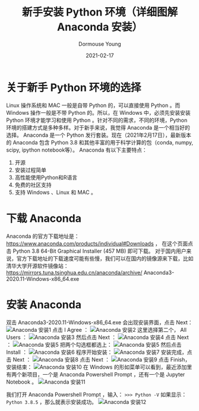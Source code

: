 ﻿---
title: 新手安装 Python 环境（详细图解 Anaconda 安装）
date: 2021-02-17
modified: 2021-02-17
tags:
 - python
 - install
category: Python
author: Dormouse Young
summary: Python Install
---

# 关于新手 Python 环境的选择 

Linux 操作系统和 MAC 一般是自带 Python 的，可以直接使用 Python 。而 Windows 操作一般是不带 Python 的。所以，在 Windows 中，必须先安装安装 Python 环境才能学习和使用 Python 。针对不同的需求，不同的环境，Python 环境的搭建方式是多种多样。对于新手来说，我觉得 Anaconda 是一个相当好的选择。 Anaconda 是一个 Python 发行套装。现在（2021年2月17日），最新版本的 Anaconda 包含 Python 3.8 和其他丰富的用于科学计算的包（conda, numpy, scipy, ipython notebook等）。 Anaconda 有以下主要特点：
1. 开源
2. 安装过程简单
3. 高性能使用Python和R语言
4. 免费的社区支持
5. 支持 Windows 、Linux 和 MAC 。

<!-- more -->

# 下载 Anaconda
Anaconda 的官方下载地址是：https://www.anaconda.com/products/individual#Downloads ，
在这个页面点击 Python 3.8 64-Bit Graphical Installer (457 MB) 即可下载。
对于国内用户来说，官方下载地址的下载速度可能有些慢，我们可以在国内的镜像源来下载，比如清华大学开源软件镜像站：
https://mirrors.tuna.tsinghua.edu.cn/anaconda/archive/
Anaconda3-2020.11-Windows-x86_64.exe

# 安装 Anaconda
双击 Anaconda3-2020.11-Windows-x86_64.exe 会出现安装界面，点击 Next：
![Anaconda 安装1](https://img-blog.csdnimg.cn/20210217163952667.png?x-oss-process=image/watermark,type_ZmFuZ3poZW5naGVpdGk,shadow_10,text_aHR0cHM6Ly9ibG9nLmNzZG4ubmV0L21vdXNlMjAxOA==,size_16,color_FFFFFF,t_70)
点击 I Agree ：
![Anaconda 安装2](https://img-blog.csdnimg.cn/20210217164133751.png?x-oss-process=image/watermark,type_ZmFuZ3poZW5naGVpdGk,shadow_10,text_aHR0cHM6Ly9ibG9nLmNzZG4ubmV0L21vdXNlMjAxOA==,size_16,color_FFFFFF,t_70)
这里选择第二个， All Users ：
![Anaconda 安装3](https://img-blog.csdnimg.cn/20210217164243462.png?x-oss-process=image/watermark,type_ZmFuZ3poZW5naGVpdGk,shadow_10,text_aHR0cHM6Ly9ibG9nLmNzZG4ubmV0L21vdXNlMjAxOA==,size_16,color_FFFFFF,t_70)
然后点击 Next ：
![Anaconda 安装4](https://img-blog.csdnimg.cn/20210217164338661.png?x-oss-process=image/watermark,type_ZmFuZ3poZW5naGVpdGk,shadow_10,text_aHR0cHM6Ly9ibG9nLmNzZG4ubmV0L21vdXNlMjAxOA==,size_16,color_FFFFFF,t_70)
点击 Next ：
![Anaconda 安装5](https://img-blog.csdnimg.cn/20210217164338674.png?x-oss-process=image/watermark,type_ZmFuZ3poZW5naGVpdGk,shadow_10,text_aHR0cHM6Ly9ibG9nLmNzZG4ubmV0L21vdXNlMjAxOA==,size_16,color_FFFFFF,t_70)
把两个勾选框都选上：
![Anaconda 安装5](https://img-blog.csdnimg.cn/20210217164338687.png?x-oss-process=image/watermark,type_ZmFuZ3poZW5naGVpdGk,shadow_10,text_aHR0cHM6Ly9ibG9nLmNzZG4ubmV0L21vdXNlMjAxOA==,size_16,color_FFFFFF,t_70)
然后点击 Install ：
![Anaconda 安装6](https://img-blog.csdnimg.cn/20210217164338696.png?x-oss-process=image/watermark,type_ZmFuZ3poZW5naGVpdGk,shadow_10,text_aHR0cHM6Ly9ibG9nLmNzZG4ubmV0L21vdXNlMjAxOA==,size_16,color_FFFFFF,t_70)
程序开始安装：
![Anaconda 安装7](https://img-blog.csdnimg.cn/20210217164338700.png?x-oss-process=image/watermark,type_ZmFuZ3poZW5naGVpdGk,shadow_10,text_aHR0cHM6Ly9ibG9nLmNzZG4ubmV0L21vdXNlMjAxOA==,size_16,color_FFFFFF,t_70)
安装完成，点击 Next ：
![Anaconda 安装8](https://img-blog.csdnimg.cn/20210217164338702.png?x-oss-process=image/watermark,type_ZmFuZ3poZW5naGVpdGk,shadow_10,text_aHR0cHM6Ly9ibG9nLmNzZG4ubmV0L21vdXNlMjAxOA==,size_16,color_FFFFFF,t_70)
点击 Next ：
![Anaconda 安装9](https://img-blog.csdnimg.cn/20210217164338712.png?x-oss-process=image/watermark,type_ZmFuZ3poZW5naGVpdGk,shadow_10,text_aHR0cHM6Ly9ibG9nLmNzZG4ubmV0L21vdXNlMjAxOA==,size_16,color_FFFFFF,t_70)
点击 Finish，安装结束：
![Anaconda 安装10](https://img-blog.csdnimg.cn/20210217164338740.png?x-oss-process=image/watermark,type_ZmFuZ3poZW5naGVpdGk,shadow_10,text_aHR0cHM6Ly9ibG9nLmNzZG4ubmV0L21vdXNlMjAxOA==,size_16,color_FFFFFF,t_70)
在 Windows 的形如菜单可以看到，最近添加里有两个新项目，一个是 Anaconda Powershell Prompt ，还有一个是 Jupyter Notebook 。
![Anaconda 安装11](https://img-blog.csdnimg.cn/20210217164338753.png?x-oss-process=image/watermark,type_ZmFuZ3poZW5naGVpdGk,shadow_10,text_aHR0cHM6Ly9ibG9nLmNzZG4ubmV0L21vdXNlMjAxOA==,size_16,color_FFFFFF,t_70)

我们打开 Anaconda Powershell Prompt ，输入：
`>>> Python -V`
如果显示：
`Python 3.8.5` ，那么就表示安装成功。
![Anaconda 安装12](https://img-blog.csdnimg.cn/2021021716593014.png?x-oss-process=image/watermark,type_ZmFuZ3poZW5naGVpdGk,shadow_10,text_aHR0cHM6Ly9ibG9nLmNzZG4ubmV0L21vdXNlMjAxOA==,size_16,color_FFFFFF,t_70)

